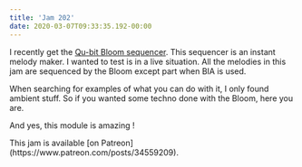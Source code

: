 ```yaml
---
title: 'Jam 202'
date: 2020-03-07T09:33:35.192-00:00
---
```

<p>I recently get the <a href="https://www.qubitelectronix.com/shop/bloom">Qu-bit Bloom sequencer</a>. This sequencer is an instant melody maker. I wanted to test is in a live situation. All the melodies in this jam are sequenced by the Bloom except part when BIA is used.</p>
<p>When searching for examples of what you can do with it, I only found ambient stuff. So if you wanted some techno done with the Bloom, here you are.</p>
<p>And yes, this module is amazing !</p>
<p>
  This jam is available [on Patreon](https://www.patreon.com/posts/34559209).
  <br />
</p>
